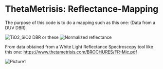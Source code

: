 # ThetaMetrisis: Reflectance-Mapping
The purpose of this code is to do a mapping such as this one: (Data from a DUV DBR)

![TiO2_SiO2 DBR](https://github.com/njrebelo/ThetaMetrisis---Reflectance-Mapping/assets/47528769/7ea4560b-d1b2-4929-87f9-a790fc5d3943)
or these
![Normalized reflectance](https://github.com/njrebelo/ThetaMetrisis---Reflectance-Mapping/assets/47528769/cebdd5f3-78ab-4d51-843f-9b9d701fbfe1)

From data obtained from a White Light Reflectance Spectroscopy tool like this one: https://www.thetametrisis.com/BROCHURES/FR-Mic.pdf

![Picture1](https://github.com/njrebelo/ThetaMetrisis---Reflectance-Mapping/assets/47528769/2b9cfc10-672c-45ae-a19d-c880fac671fb)

